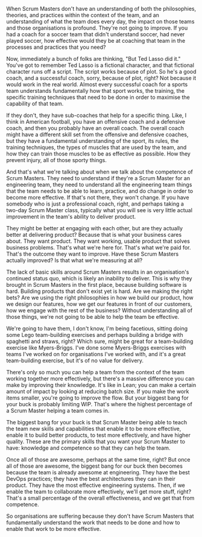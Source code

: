 When Scrum Masters don't have an understanding of both the philosophies, theories, and practices within the context of the team, and an understanding of what the team does every day, the impact on those teams and those organisations is profound. They're not going to improve. If you had a coach for a soccer team that didn't understand soccer, had never played soccer, how effective would they be at coaching that team in the processes and practices that you need?

Now, immediately a bunch of folks are thinking, "But Ted Lasso did it." You've got to remember Ted Lasso is a fictional character, and that fictional character runs off a script. The script works because of plot. So he's a good coach, and a successful coach, sorry, because of plot, right? Not because it would work in the real world. Almost every successful coach for a sports team understands fundamentally how that sport works, the training, the specific training techniques that need to be done in order to maximise the capability of that team.

If they don't, they have sub-coaches that help for a specific thing. Like, I think in American football, you have an offensive coach and a defensive coach, and then you probably have an overall coach. The overall coach might have a different skill set from the offensive and defensive coaches, but they have a fundamental understanding of the sport, its rules, the training techniques, the types of muscles that are used by the team, and how they can train those muscles to be as effective as possible. How they prevent injury, all of those sporty things.

And that's what we're talking about when we talk about the competence of Scrum Masters. They need to understand if they're a Scrum Master for an engineering team, they need to understand all the engineering team things that the team needs to be able to learn, practice, and do change in order to become more effective. If that's not there, they won't change. If you have somebody who is just a professional coach, right, and perhaps taking a two-day Scrum Master class, typically what you will see is very little actual improvement in the team's ability to deliver product.

They might be better at engaging with each other, but are they actually better at delivering product? Because that is what your business cares about. They want product. They want working, usable product that solves business problems. That's what we're here for. That's what we're paid for. That's the outcome they want to improve. Have these Scrum Masters actually improved? Is that what we're measuring at all?

The lack of basic skills around Scrum Masters results in an organisation's continued status quo, which is likely an inability to deliver. This is why they brought in Scrum Masters in the first place, because building software is hard. Building products that don't exist yet is hard. Are we making the right bets? Are we using the right philosophies in how we build our product, how we design our features, how we get our features in front of our customers, how we engage with the rest of the business? Without understanding all of those things, we're not going to be able to help the team be effective.

We're going to have them, I don't know, I'm being facetious, sitting doing some Lego team-building exercises and perhaps building a bridge with spaghetti and straws, right? Which sure, might be great for a team-building exercise like Myers-Briggs. I've done some Myers-Briggs exercises with teams I've worked on for organisations I've worked with, and it's a great team-building exercise, but it's of no value for delivery.

There's only so much you can help a team from the context of the team working together more effectively, but there's a massive difference you can make by improving their knowledge. It's like in Lean; you can make a certain amount of impact by looking at reducing batch size. If you make the work items smaller, you're going to improve the flow. But your biggest bang for your buck is probably limiting WIP. That's where the highest percentage of a Scrum Master helping a team comes in.

The biggest bang for your buck is that Scrum Master being able to teach the team new skills and capabilities that enable it to be more effective, enable it to build better products, to test more effectively, and have higher quality. These are the primary skills that you want your Scrum Master to have: knowledge and competence so that they can help the team.

Once all of those are awesome, perhaps at the same time, right? But once all of those are awesome, the biggest bang for our buck then becomes because the team is already awesome at engineering. They have the best DevOps practices; they have the best architectures they can in their product. They have the most effective engineering systems. Then, if we enable the team to collaborate more effectively, we'll get more stuff, right? That's a small percentage of the overall effectiveness, and we get that from competence.

So organisations are suffering because they don't have Scrum Masters that fundamentally understand the work that needs to be done and how to enable that work to be more effective.